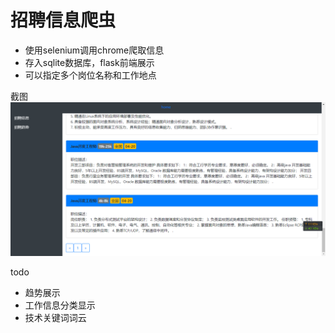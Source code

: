 # 招聘信息爬虫

- 使用selenium调用chrome爬取信息
- 存入sqlite数据库，flask前端展示
- 可以指定多个岗位名称和工作地点

截图
![](/static/img/screenshot.png)

todo
- 趋势展示
- 工作信息分类显示
- 技术关键词词云